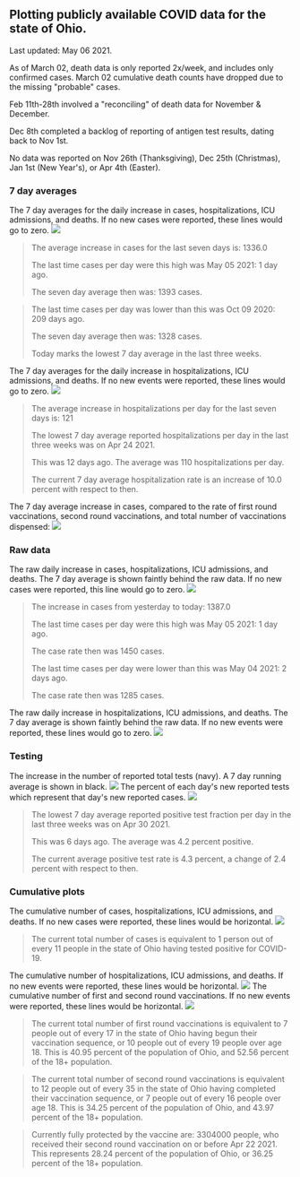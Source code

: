 ## Plotting publicly available COVID data for the state of Ohio. 

Last updated: May 06 2021. 

As of March 02, death data is only reported 2x/week, and includes only confirmed cases. March 02 cumulative death counts have dropped due to the missing "probable" cases.

Feb 11th-28th involved a "reconciling" of death data for November & December.

Dec 8th completed a backlog of reporting of antigen test results, dating back to Nov 1st.

No data was reported on Nov 26th (Thanksgiving), Dec 25th (Christmas), Jan 1st (New Year's), or Apr 4th (Easter).
### 7 day averages
The 7 day averages for the daily increase in cases, hospitalizations, ICU admissions, and deaths. If no new cases were reported, these lines would go to zero.
![](7dayaverage_cases.png)

>The average increase in cases for the last seven days is: 1336.0
>
>The last time cases per day were this high was May 05 2021: 1 day ago.
>
>The seven day average then was: 1393 cases.

>
>The last time cases per day was lower than this was Oct 09 2020: 209 days ago.
>
>The seven day average then was: 1328 cases.
>
>Today marks the lowest 7 day average in the last three weeks.

The 7 day averages for the daily increase in hospitalizations, ICU admissions, and deaths. If no new events were reported, these lines would go to zero.
![](7dayaverage_hospital.png)

>The average increase in hospitalizations per day for the last seven days is: 121
>
>The lowest 7 day average reported hospitalizations per day in the last three weeks was on Apr 24 2021.
>
>This was 12 days ago. The average was 110 hospitalizations per day.
>
>The current 7 day average hospitalization rate is an increase of 10.0 percent with respect to then.

The 7 day average increase in cases, compared to the rate of first round vaccinations, second round vaccinations, and total number of vaccinations dispensed:
![](DailyVaccinationsCases.png)

### Raw data
The raw daily increase in cases, hospitalizations, ICU admissions, and deaths. The 7 day average is shown faintly behind the raw data. If no new cases were reported, this line would go to zero.
![](DailyCases.png)

>The increase in cases from yesterday to today: 1387.0 
>
>The last time cases per day were this high was May 05 2021: 1 day ago. 
>
>The case rate then was 1450 cases.
>
>The last time cases per day were lower than this was May 04 2021: 2 days ago. 
>
>The case rate then was 1285 cases.

The raw daily increase in hospitalizations, ICU admissions, and deaths. The 7 day average is shown faintly behind the raw data. If no new events were reported, these lines would go to zero.
![](DailyHospitalizations.png)

### Testing

The increase in the number of reported total tests (navy). A 7 day running average is shown in black.
![](DailyTests.png)
The percent of each day's new reported tests which represent that day's new reported cases.
![](percentpositive_tests.png)

>The lowest 7 day average reported positive test fraction per day in the last three weeks was on Apr 30 2021.
>
>This was 6 days ago. The average was 4.2 percent positive. 
>
>The current average positive test rate is 4.3 percent, a change of 2.4 percent with respect to then. 

### Cumulative plots
The cumulative number of cases, hospitalizations, ICU admissions, and deaths. If no new cases were reported, these lines would be horizontal.
![](Cases.png)

>The current total number of cases is equivalent to 1 person out of every 11 people in the state of Ohio having tested positive for COVID-19.

The cumulative number of hospitalizations, ICU admissions, and deaths. If no new events were reported, these lines would be horizontal.
![](Hospitalizations.png)
The cumulative number of first and second round vaccinations. If no new events were reported, these lines would be horizontal.
![](Vaccinations.png)

>The current total number of first round vaccinations is equivalent to 7 people out of every 17 in the state of Ohio having begun their vaccination sequence, or 10 people out of every 19 people over age 18.
 >This is 40.95 percent of the population of Ohio, and 52.56 percent of the 18+ population.

>The current total number of second round vaccinations is equivalent to 12 people out of every 35 in the state of Ohio having completed their vaccination sequence, or 7 people out of every 16 people over age 18. 
>This is 34.25 percent of the population of Ohio, and 43.97 percent of the 18+ population.

>Currently fully protected by the vaccine are: 3304000 people, who received their second round vaccination on or before Apr 22 2021.
>This represents 28.24 percent of the population of Ohio, or 36.25 percent of the 18+ population.

